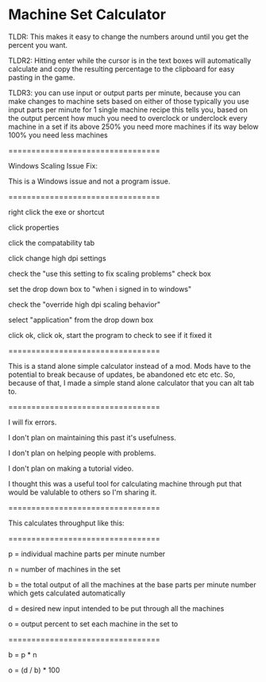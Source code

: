# Machine Set Calculator

TLDR: This makes it easy to change the numbers around until you get the percent you want.

TLDR2: Hitting enter while the cursor is in the text boxes will automatically calculate and copy the resulting percentage to the clipboard for easy pasting in the game.

TLDR3:
you can use input or output parts per minute, because you can make changes to machine sets based on either of those
typically you use input parts per minute for 1 single machine recipe
this tells you, based on the output percent how much you need to overclock or underclock every machine in a set
if its above 250% you need more machines
if its way below 100% you need less machines


=================================

Windows Scaling Issue Fix:

This is a Windows issue and not a program issue.

=================================


right click the exe or shortcut

click properties

click the compatability tab

click change high dpi settings

check the "use this setting to fix scaling problems" check box

set the drop down box to "when i signed in to windows"

check the "override high dpi scaling behavior"

select "application" from the drop down box

click ok, click ok, start the program to check to see if it fixed it



=================================

This is a stand alone simple calculator instead of a mod. Mods have to the potential to break because of updates, be abandoned etc etc etc. So, because of that, I made a simple stand alone calculator that you can alt tab to.

=================================

I will fix errors.

I don't plan on maintaining this past it's usefulness.

I don't plan on helping people with problems.

I don't plan on making a tutorial video.

I thought this was a useful tool for calculating machine through put that would be valulable to others so I'm sharing it.

=================================

This calculates throughput like this:

=================================


p = individual machine parts per minute number

n = number of machines in the set

b = the total output of all the machines at the base parts per minute number which gets calculated automatically

d = desired new input intended to be put through all the machines

o = output percent to set each machine in the set to

=================================

b = p * n

o = (d / b) * 100
